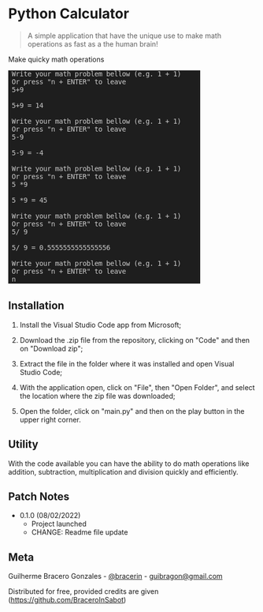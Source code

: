 # Python Calculator
> A simple application that have the unique use to make math operations as fast as a the human brain!

Make quicky math operations

![Project](main_exec.png)

## Installation

1. Install the Visual Studio Code app from Microsoft;

2. Download the .zip file from the repository, clicking on "Code" and then on "Download zip";

3. Extract the file in the folder where it was installed and open Visual Studio Code;

4. With the application open, click on "File", then "Open Folder", and select the location where the zip file was downloaded;

5. Open the folder, click on "main.py" and then on the play button in the upper right corner.
## Utility

With the code available you can have the ability to do math operations like addition, subtraction, multiplication and division quickly and efficiently.
## Patch Notes

* 0.1.0 (08/02/2022)
    * Project launched
    * CHANGE: Readme file update
## Meta

Guilherme Bracero Gonzales - [@bracerin](https://twitter.com/bracerin) - guibragon@gmail.com

Distributed for free, provided credits are given
(https://github.com/BraceroInSabot)
